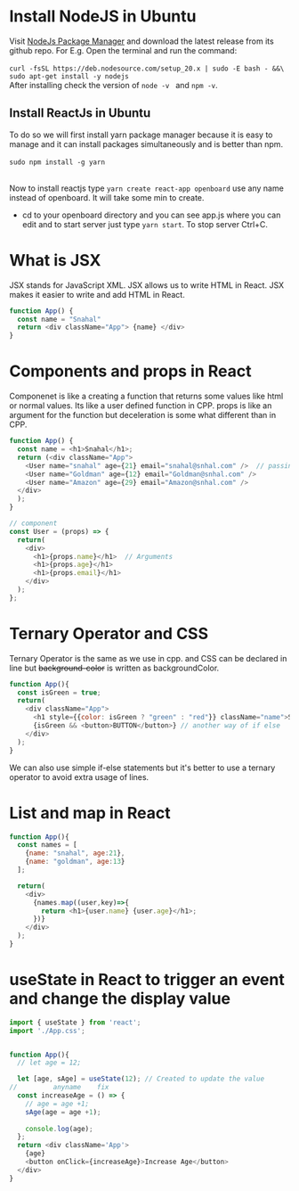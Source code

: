 # Install NodeJS in Ubuntu 
Visit [NodeJs Package Manager](https://nodejs.org/en/download/package-manager#debian-and-ubuntu-based-linux-distributions) and download the latest release from its github repo. 
For E.g. Open the terminal and run the command:  <br><br>
`curl -fsSL https://deb.nodesource.com/setup_20.x | sudo -E bash - &&\
sudo apt-get install -y nodejs`
<br>
After installing check the version of `node -v ` and `npm -v`.
<br>

## Install ReactJs in Ubuntu

To do so we will first install yarn package manager because it is easy to manage and it can install packages simultaneously and is better than npm.
<br><br>
`sudo npm install -g yarn` 
<br><br>

Now to install reactjs type `yarn create react-app openboard` use any name instead of openboard. It will take some min to create. 
* cd to your openboard directory and you can see app.js where you can edit and to start server just type `yarn start`. To stop server Ctrl+C.

# What is JSX
JSX stands for JavaScript XML. JSX allows us to write HTML in React. JSX makes it easier to write and add HTML in React.
```javascript
function App() {
  const name = "Snahal"
  return <div className="App"> {name} </div>
}
```

# Components and props in React

Componenet is like a creating a function that returns some values like html or normal values. Its like a user defined function in CPP.<be>
props is like an argument for the function but deceleration is some what different than in CPP.

```javascript
function App() {
  const name = <h1>Snahal</h1>;
  return (<div className="App">
    <User name="snahal" age={21} email="snahal@snhal.com" />  // passing values 
    <User name="Goldman" age={12} email="Goldman@snhal.com" />
    <User name="Amazon" age={29} email="Amazon@snhal.com" />
  </div>
  );
}

// component
const User = (props) => {
  return(
    <div>
      <h1>{props.name}</h1>  // Arguments
      <h1>{props.age}</h1>
      <h1>{props.email}</h1>
    </div>
  );
};
```

# Ternary Operator and CSS

Ternary Operator is the same as we use in cpp. and CSS can be declared in line but ~~background-color~~ is written as backgroundColor. 

```javascript
function App(){
  const isGreen = true;
  return(
    <div className="App">
      <h1 style={{color: isGreen ? "green" : "red"}} className="name">Snahal</h1> // Ternary Operator
      {isGreen && <button>BUTTON</button>} // another way of if else
    </div>
  );
}
```
We can also use simple if-else statements but it's better to use a ternary operator to avoid extra usage of lines.

# List and map in React

```javascript
function App(){
  const names = [
    {name: "snahal", age:21},
    {name: "goldman", age:13}
  ];

  return(
    <div>
      {names.map((user,key)=>{
        return <h1>{user.name} {user.age}</h1>;
      })}
    </div>
  );
}
```
# useState in React to trigger an event and change the display value

```javascript
import { useState } from 'react';
import './App.css';


function App(){
  // let age = 12;

  let [age, sAge] = useState(12); // Created to update the value
//         anyname    fix
  const increaseAge = () => {
    // age = age +1;
    sAge(age = age +1);
    
    console.log(age);
  };
  return <div className='App'>
    {age} 
    <button onClick={increaseAge}>Increase Age</button>
  </div>
}
```


